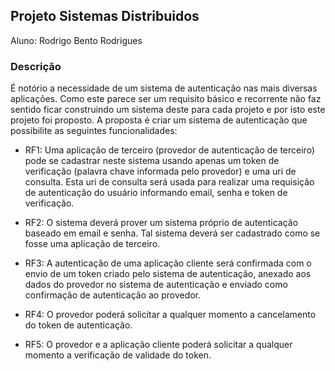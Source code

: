 ## Projeto Sistemas Distribuidos

Aluno: Rodrigo Bento Rodrigues

### Descrição

 É notório a necessidade de um sistema de autenticação nas mais diversas aplicações. Como este parece ser um requisito básico e recorrente não faz sentido ficar construindo um sistema deste para cada projeto e por isto este projeto foi proposto. A proposta é criar um sistema de autenticação que possibilite as seguintes funcionalidades:

- RF1: Uma aplicação de terceiro (provedor de autenticação de terceiro) pode se cadastrar neste sistema usando apenas um token de verificação (palavra chave informada pelo provedor) e uma uri de consulta. Esta uri de consulta será usada para realizar uma requisição de autenticação do usuário informando email, senha e token de verificação. 

- RF2: O sistema deverá prover um sistema próprio de autenticação baseado em email e senha. Tal sistema deverá ser cadastrado como se fosse uma aplicação de terceiro.

- RF3: A autenticação de uma aplicação cliente será confirmada com o envio de um token criado pelo sistema de autenticação, anexado aos dados do provedor no sistema de autenticação e enviado como confirmação de autenticação ao provedor.

- RF4: O provedor poderá solicitar a qualquer momento a cancelamento do token de autenticação.

- RF5: O provedor e a aplicação cliente poderá solicitar a qualquer momento a verificação de validade do token.



  
